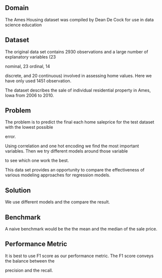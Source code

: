 ## Domain


The Ames Housing dataset was compiled by Dean De Cock for use in data science education


## Dataset 


The original data set contains 2930 observations and a large number of explanatory variables (23 


nominal, 23 ordinal, 14 


discrete, and 20 continuous) involved in assessing home values. Here we have only used 1451 observation.



The dataset describes the sale of individual residential property in Ames, Iowa from 2006 to 2010.



## Problem



The problem is to predict the final each home saleprice for the test dataset with the lowest possible 

error.


Using correlation and one hot encoding we find the most important variables. Then we try different models around those variable  

to see which one work the best. 


This data set provides an opportunity to compare the effectiveness of various modeling approaches for regression models.


## Solution


We use different models and the compare the result.


## Benchmark


A naive benchmark would be the the mean and the median of the sale price.


## Performance Metric


It is best to use F1 score as our performance metric. The F1 score conveys the balance between the 


precision and the recall.